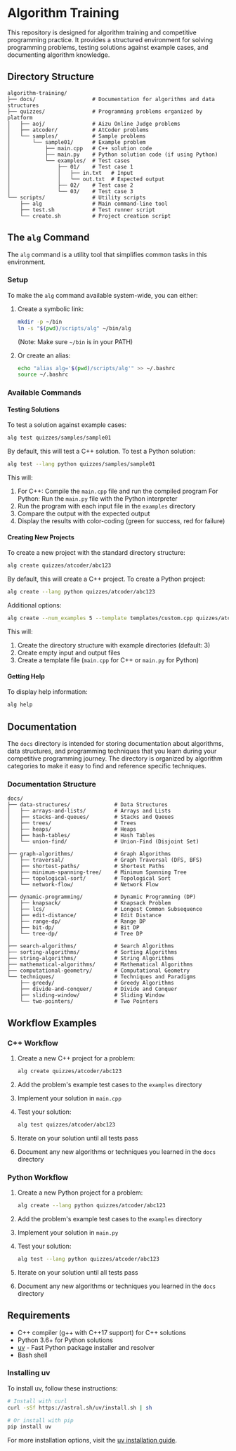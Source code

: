 # Algorithm Training

This repository is designed for algorithm training and competitive programming practice. It provides a structured environment for solving programming problems, testing solutions against example cases, and documenting algorithm knowledge.

## Directory Structure

```
algorithm-training/
├── docs/                  # Documentation for algorithms and data structures
├── quizzes/               # Programming problems organized by platform
│   ├── aoj/               # Aizu Online Judge problems
│   ├── atcoder/           # AtCoder problems
│   └── samples/           # Sample problems
│       └── sample01/      # Example problem
│           ├── main.cpp   # C++ solution code
│           ├── main.py    # Python solution code (if using Python)
│           └── examples/  # Test cases
│               ├── 01/    # Test case 1
│               │   ├── in.txt   # Input
│               │   └── out.txt  # Expected output
│               ├── 02/    # Test case 2
│               └── 03/    # Test case 3
└── scripts/               # Utility scripts
    ├── alg                # Main command-line tool
    ├── test.sh            # Test runner script
    └── create.sh          # Project creation script
```

## The `alg` Command

The `alg` command is a utility tool that simplifies common tasks in this environment.

### Setup

To make the `alg` command available system-wide, you can either:

1. Create a symbolic link:
   ```bash
   mkdir -p ~/bin
   ln -s "$(pwd)/scripts/alg" ~/bin/alg
   ```
   (Note: Make sure `~/bin` is in your PATH)

2. Or create an alias:
   ```bash
   echo "alias alg='$(pwd)/scripts/alg'" >> ~/.bashrc
   source ~/.bashrc
   ```

### Available Commands

#### Testing Solutions

To test a solution against example cases:

```bash
alg test quizzes/samples/sample01
```

By default, this will test a C++ solution. To test a Python solution:

```bash
alg test --lang python quizzes/samples/sample01
```

This will:
1. For C++: Compile the `main.cpp` file and run the compiled program
   For Python: Run the `main.py` file with the Python interpreter
2. Run the program with each input file in the `examples` directory
3. Compare the output with the expected output
4. Display the results with color-coding (green for success, red for failure)

#### Creating New Projects

To create a new project with the standard directory structure:

```bash
alg create quizzes/atcoder/abc123
```

By default, this will create a C++ project. To create a Python project:

```bash
alg create --lang python quizzes/atcoder/abc123
```

Additional options:
```bash
alg create --num_examples 5 --template templates/custom.cpp quizzes/atcoder/abc123
```

This will:
1. Create the directory structure with example directories (default: 3)
2. Create empty input and output files
3. Create a template file (`main.cpp` for C++ or `main.py` for Python)

#### Getting Help

To display help information:

```bash
alg help
```

## Documentation

The `docs` directory is intended for storing documentation about algorithms, data structures, and programming techniques that you learn during your competitive programming journey. The directory is organized by algorithm categories to make it easy to find and reference specific techniques.

### Documentation Structure

```
docs/
├── data-structures/              # Data Structures
│   ├── arrays-and-lists/         # Arrays and Lists
│   ├── stacks-and-queues/        # Stacks and Queues
│   ├── trees/                    # Trees
│   ├── heaps/                    # Heaps
│   ├── hash-tables/              # Hash Tables
│   └── union-find/               # Union-Find (Disjoint Set)
│
├── graph-algorithms/             # Graph Algorithms
│   ├── traversal/                # Graph Traversal (DFS, BFS)
│   ├── shortest-paths/           # Shortest Paths
│   ├── minimum-spanning-tree/    # Minimum Spanning Tree
│   ├── topological-sort/         # Topological Sort
│   └── network-flow/             # Network Flow
│
├── dynamic-programming/          # Dynamic Programming (DP)
│   ├── knapsack/                 # Knapsack Problem
│   ├── lcs/                      # Longest Common Subsequence
│   ├── edit-distance/            # Edit Distance
│   ├── range-dp/                 # Range DP
│   ├── bit-dp/                   # Bit DP
│   └── tree-dp/                  # Tree DP
│
├── search-algorithms/            # Search Algorithms
├── sorting-algorithms/           # Sorting Algorithms
├── string-algorithms/            # String Algorithms
├── mathematical-algorithms/      # Mathematical Algorithms
├── computational-geometry/       # Computational Geometry
└── techniques/                   # Techniques and Paradigms
    ├── greedy/                   # Greedy Algorithms
    ├── divide-and-conquer/       # Divide and Conquer
    ├── sliding-window/           # Sliding Window
    └── two-pointers/             # Two Pointers
```

## Workflow Examples

### C++ Workflow

1. Create a new C++ project for a problem:
   ```bash
   alg create quizzes/atcoder/abc123
   ```

2. Add the problem's example test cases to the `examples` directory

3. Implement your solution in `main.cpp`

4. Test your solution:
   ```bash
   alg test quizzes/atcoder/abc123
   ```

5. Iterate on your solution until all tests pass

6. Document any new algorithms or techniques you learned in the `docs` directory

### Python Workflow

1. Create a new Python project for a problem:
   ```bash
   alg create --lang python quizzes/atcoder/abc123
   ```

2. Add the problem's example test cases to the `examples` directory

3. Implement your solution in `main.py`

4. Test your solution:
   ```bash
   alg test --lang python quizzes/atcoder/abc123
   ```

5. Iterate on your solution until all tests pass

6. Document any new algorithms or techniques you learned in the `docs` directory

## Requirements

- C++ compiler (g++ with C++17 support) for C++ solutions
- Python 3.6+ for Python solutions
- [uv](https://github.com/astral-sh/uv) - Fast Python package installer and resolver
- Bash shell

### Installing uv

To install uv, follow these instructions:

```bash
# Install with curl
curl -sSf https://astral.sh/uv/install.sh | sh

# Or install with pip
pip install uv
```

For more installation options, visit the [uv installation guide](https://github.com/astral-sh/uv#installation).
